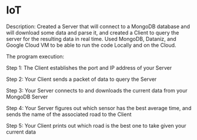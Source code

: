 # IoT

Description: Created a Server that will connect to a MongoDB database and will download some data and parse it, and created a Client to query the server for the resulting data in real time. Used MongoDB, Dataniz, and Google Cloud VM to be able to run the code Locally and on the Cloud.

The program execution:

Step 1: The Client establishes the port and IP address of your Server

Step 2: Your Client sends a packet of data to query the Server

Step 3: Your Server connects to and downloads the current data from your MongoDB Server

Step 4: Your Server figures out which sensor has the best average time, and sends the name of the associated road to the Client

Step 5: Your Client prints out which road is the best one to take given your current data
